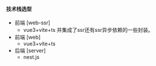 #### 

#### 技术栈选型

- 前端 [web-ssr]
  - vue3+vite+ts 并集成了ssr还有ssr异步依赖的一些封装。
- 前端 [web]
  - vue3+vite+ts
- 后端 [server]
  - nest.js
